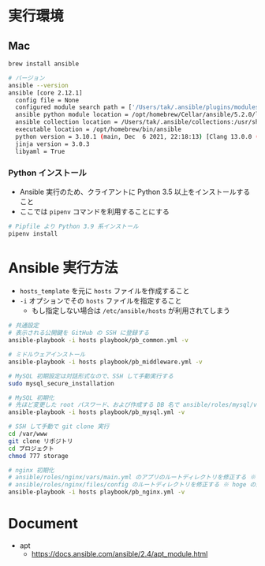 # 実行環境

## Mac

```sh
brew install ansible

# バージョン
ansible --version
ansible [core 2.12.1]
  config file = None
  configured module search path = ['/Users/tak/.ansible/plugins/modules', '/usr/share/ansible/plugins/modules']
  ansible python module location = /opt/homebrew/Cellar/ansible/5.2.0/libexec/lib/python3.10/site-packages/ansible
  ansible collection location = /Users/tak/.ansible/collections:/usr/share/ansible/collections
  executable location = /opt/homebrew/bin/ansible
  python version = 3.10.1 (main, Dec  6 2021, 22:18:13) [Clang 13.0.0 (clang-1300.0.29.3)]
  jinja version = 3.0.3
  libyaml = True
```

### Python インストール

- Ansible 実行のため、クライアントに Python 3.5 以上をインストールすること
- ここでは `pipenv` コマンドを利用することにする

```sh
# Pipfile より Python 3.9 系インストール
pipenv install
```

# Ansible 実行方法

- `hosts_template` を元に `hosts` ファイルを作成すること
- `-i` オプションでその `hosts` ファイルを指定すること
  - もし指定しない場合は `/etc/ansible/hosts` が利用されてしまう

```sh
# 共通設定
# 表示される公開鍵を GitHub の SSH に登録する
ansible-playbook -i hosts playbook/pb_common.yml -v

# ミドルウェアインストール
ansible-playbook -i hosts playbook/pb_middleware.yml -v

# MySQL 初期設定は対話形式なので、SSH して手動実行する
sudo mysql_secure_installation

# MySQL 初期化
# 先ほど変更した root パスワード、および作成する DB 名で ansible/roles/mysql/vars/main.yml を修正する
ansible-playbook -i hosts playbook/pb_mysql.yml -v

# SSH して手動で git clone 実行
cd /var/www
git clone リポジトリ
cd プロジェクト
chmod 777 storage

# nginx 初期化
# ansible/roles/nginx/vars/main.yml のアプリのルートディレクトリを修正する ※ hoge の箇所
# ansible/roles/nginx/files/config のルートディレクトリを修正する ※ hoge の箇所
ansible-playbook -i hosts playbook/pb_nginx.yml -v
```

# Document

- apt
  - https://docs.ansible.com/ansible/2.4/apt_module.html

